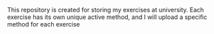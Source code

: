 This repository is created for storing my exercises at university. 
Each exercise has its own unique active method, and I will upload a specific method for each exercise
